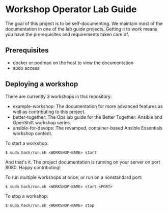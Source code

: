 # Workshop Operator Lab Guide

The goal of this project is to be self-documenting. We maintain most of the documentation in one of the lab guide projects. Getting it to work means you have the prerequisites and requirements taken care of.

## Prerequisites

* docker or podman on the host to view the documentation
* sudo access

## Deploying a workshop

There are currently 3 workshops in this repository:

* example-workshop: The documentation for more advanced features as well as contributing to this project.
* better-together: The Ops lab guide for the Better Together: Ansible and OpenShift workshop series.
* ansible-for-devops: The revamped, container-based Ansible Essentials workshop content.

To start a workshop:

```
$ sudo hack/run.sh <WORKSHOP-NAME> start
```

And that's it. The project documentation is running on your server on port 8080. Happy contributing!

To run multiple workshops at once, or run on a nonstandard port:

```
$ sudo hack/run.sh <WORKSHOP-NAME> start <PORT>
```

To stop a workshop:

```
$ sudo hack/run.sh <WORKSHOP-NAME> stop
```
